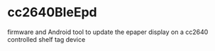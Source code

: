 # cc2640BleEpd
firmware and Android tool to update the epaper display on a cc2640 controlled shelf tag device

